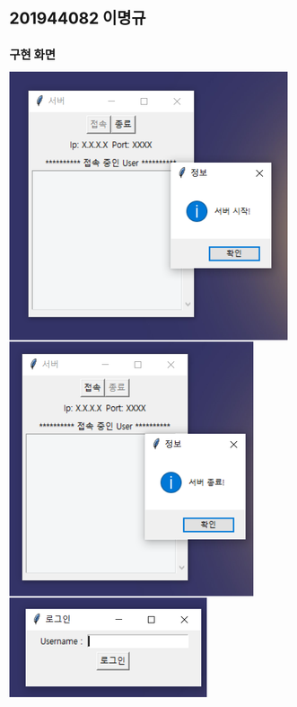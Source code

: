 # 201944082 이명규
## 구현 화면
<img width="" height="" src="./img/서버 시작.png"></img>
<img width="" height="" src="./img/서버 종료.png"></img>
<img width="" height="" src="./img/로그인.png"></img>
